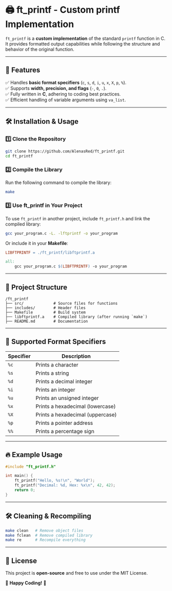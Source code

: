 # 🖨️ ft_printf - Custom printf Implementation

`ft_printf` is a **custom implementation** of the standard `printf` function in C. It provides formatted output capabilities while following the structure and behavior of the original function.

---

## 🚀 Features
✅ Handles **basic format specifiers** (`c`, `s`, `d`, `i`, `u`, `x`, `X`, `p`, `%`).  
✅ Supports **width, precision, and flags** (`-`, `0`, `.`).  
✅ Fully written in **C**, adhering to coding best practices.  
✅ Efficient handling of variable arguments using `va_list`.  

---

## 🛠 Installation & Usage

### 1️⃣ Clone the Repository
```sh
git clone https://github.com/AlenasRed/ft_printf.git
cd ft_printf
```

### 2️⃣ Compile the Library
Run the following command to compile the library:
```sh
make
```

### 3️⃣ Use ft_printf in Your Project
To use `ft_printf` in another project, include `ft_printf.h` and link the compiled library:
```sh
gcc your_program.c -L. -lftprintf -o your_program
```

Or include it in your **Makefile**:
```makefile
LIBFTPRINTF = ./ft_printf/libftprintf.a

all:
	gcc your_program.c $(LIBFTPRINTF) -o your_program
```

---

## 📂 Project Structure
```
/ft_printf
├── src/             # Source files for functions
├── includes/        # Header files
├── Makefile         # Build system
├── libftprintf.a    # Compiled library (after running `make`)
├── README.md        # Documentation
```

---

## 📌 Supported Format Specifiers
| Specifier | Description |
|-----------|-------------|
| `%c` | Prints a character |
| `%s` | Prints a string |
| `%d` | Prints a decimal integer |
| `%i` | Prints an integer |
| `%u` | Prints an unsigned integer |
| `%x` | Prints a hexadecimal (lowercase) |
| `%X` | Prints a hexadecimal (uppercase) |
| `%p` | Prints a pointer address |
| `%%` | Prints a percentage sign |

---

## 🔥 Example Usage
```c
#include "ft_printf.h"

int main() {
    ft_printf("Hello, %s!\n", "World");
    ft_printf("Decimal: %d, Hex: %x\n", 42, 42);
    return 0;
}
```

---

## 🛠 Cleaning & Recompiling
```sh
make clean   # Remove object files
make fclean  # Remove compiled library
make re      # Recompile everything
```

---

## 📜 License
This project is **open-source** and free to use under the MIT License.

🎉 **Happy Coding!** 🚀

